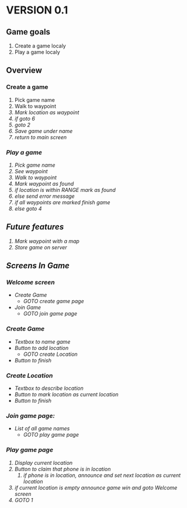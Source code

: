 # VERSION 0.1

## Game goals
1. Create a game localy
1. Play a game localy

## Overview
### Create a game
1. Pick game name <name>
1. Walk to waypoint <i>
1. Mark location as waypoint <i>
1. if <done> goto 6
1. goto 2
1. Save game under name <name>
1. return to main screen

### Play a game
1. Pick game name <name>
1. See waypoint <i>
1. Walk to waypoint <i>
1. Mark waypoint <i> as found
1. if location is within RANGE mark as found
1. else send error message
1. if all waypoints are marked finish game
1. else goto 4

## Future features
1. Mark waypoint with a map
1. Store game on server

## Screens In Game

### Welcome screen
* Create Game
	* GOTO create game page
* Join Game
	* GOTO join game page

### Create Game
* Textbox to name game
* Button to add location
	* GOTO create Location
* Button to finish

### Create Location
* Textbox to describe location
* Button to mark location as current location
* Button to finish

### Join game page:
* List of all game names
	* GOTO play game page

### Play game page
1. Display current location
1. Button to claim that phone is in location
	1. if phone is in location, announce and set next location as current location
1. if current location is empty announce game win and goto Welcome screen
1. GOTO 1

